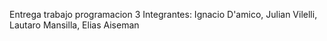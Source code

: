 Entrega trabajo programacion 3
Integrantes: Ignacio D'amico, Julian Vilelli, Lautaro Mansilla, Elias Aiseman
